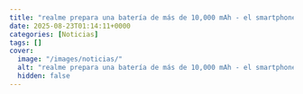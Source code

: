 ```yaml
---
title: "realme prepara una batería de más de 10,000 mAh - el smartphone que nunca descansa"
date: 2025-08-23T01:14:11+0000
categories: [Noticias]
tags: []
cover:
  image: "/images/noticias/"
  alt: "realme prepara una batería de más de 10,000 mAh - el smartphone que nunca descansa"
  hidden: false
---
```



